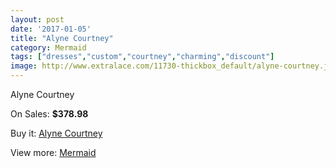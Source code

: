```yaml
---
layout: post
date: '2017-01-05'
title: "Alyne Courtney"
category: Mermaid
tags: ["dresses","custom","courtney","charming","discount"]
image: http://www.extralace.com/11730-thickbox_default/alyne-courtney.jpg
---
```

Alyne Courtney

On Sales: **$378.98**
<a href="https://www.extralace.com/mermaid/5516-alyne-courtney.html"><amp-img layout="responsive" width="600" height="600" src="//www.extralace.com/11730-thickbox_default/alyne-courtney.jpg" alt="Alyne Courtney 0" /></a>
<a href="https://www.extralace.com/mermaid/5516-alyne-courtney.html"><amp-img layout="responsive" width="600" height="600" src="//www.extralace.com/11731-thickbox_default/alyne-courtney.jpg" alt="Alyne Courtney 1" /></a>

Buy it: [Alyne Courtney](https://www.extralace.com/mermaid/5516-alyne-courtney.html "Alyne Courtney")

View more: [Mermaid](https://www.extralace.com/5-mermaid "Mermaid")